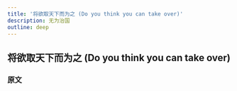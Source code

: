```yaml
---
title: '将欲取天下而为之 (Do you think you can take over)'
description: 无为治国
outline: deep
---
```


## 将欲取天下而为之 (Do you think you can take over)

### 原文

